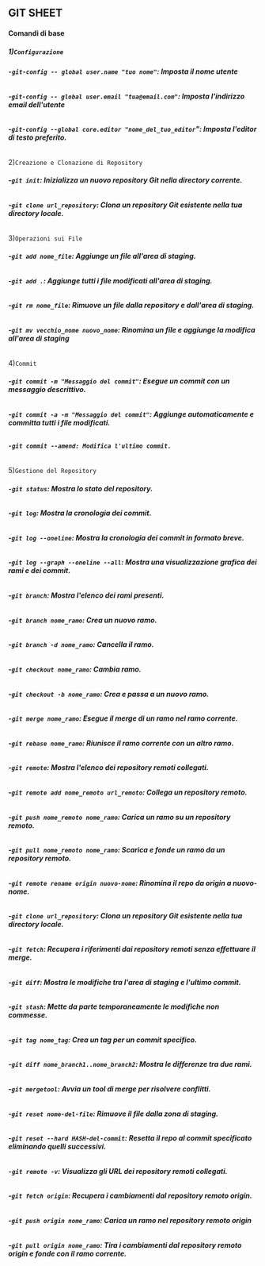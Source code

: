 ## GIT SHEET
#### Comandi di base
##### 1)`Configurazione`
###### **`-git-config -- global user.name "tuo nome"`: Imposta il nome utente**
###### **-`git-config -- global user.email "tua@email.com"`: Imposta l'indirizzo email dell'utente**
###### **-`git-config --global core.editor "nome_del_tuo_editor`": Imposta l'editor di testo preferito.**
2)`Creazione e Clonazione di Repository`
###### **-`git init`: Inizializza un nuovo repository Git nella directory corrente.**
###### **-`git clone url_repository`: Clona un repository Git esistente nella tua directory locale.**
3)`Operazioni sui File`
###### **-`git add nome_file`: Aggiunge un file all'area di staging.**
###### **-`git add .`: Aggiunge tutti i file modificati all'area di staging.**
###### **-`git rm nome_file`: Rimuove un file dalla repository e dall'area di staging.**
###### **-`git mv vecchio_nome nuovo_nome`: Rinomina un file e aggiunge la modifica all'area di staging**
4)`Commit`
###### **-`git commit -m "Messaggio del commit"`: Esegue un commit con un messaggio descrittivo.**
###### **-`git commit -a -m "Messaggio del commit"`: Aggiunge automaticamente e committa tutti i file modificati.**
###### **`-git commit --amend: Modifica l'ultimo commit.`**
5)`Gestione del Repository`

###### **`-git status`: Mostra lo stato del repository.**
###### **-`git log`: Mostra la cronologia dei commit.**
###### **-`git log --oneline`: Mostra la cronologia dei commit in formato breve.**
###### **-`git log --graph --oneline --all`: Mostra una visualizzazione grafica dei rami e dei commit.**
###### **-`git branch`: Mostra l'elenco dei rami presenti.**
###### **-`git branch nome_ramo`: Crea un nuovo ramo.**
###### **-`git branch -d nome_ramo`: Cancella il ramo.**
###### **-`git checkout nome_ramo`: Cambia ramo.**
###### **-`git checkout -b nome_ramo`: Crea e passa a un nuovo ramo.**
###### **`-git merge nome_ramo`: Esegue il merge di un ramo nel ramo corrente.**
###### **-`git rebase nome_ramo`: Riunisce il ramo corrente con un altro ramo.**
###### **-`git remote`: Mostra l'elenco dei repository remoti collegati.**
###### **-`git remote add nome_remoto url_remoto`: Collega un repository remoto.**
###### **-`git push nome_remoto nome_ramo`: Carica un ramo su un repository remoto.**
###### **-`git pull nome_remoto nome_ramo`: Scarica e fonde un ramo da un repository remoto.**
###### **-`git remote rename origin nuovo-nome`: Rinomina il repo da origin a nuovo-nome.**
###### **-`git clone url_repository`: Clona un repository Git esistente nella tua directory locale.**
###### **-`git fetch`: Recupera i riferimenti dai repository remoti senza effettuare il merge.**
###### **-`git diff`: Mostra le modifiche tra l'area di staging e l'ultimo commit.**
###### **-`git stash`: Mette da parte temporaneamente le modifiche non commesse.**
###### **-`git tag nome_tag`: Crea un tag per un commit specifico.**
###### **-`git diff nome_branch1..nome_branch2`: Mostra le differenze tra due rami.**
###### **-`git mergetool`: Avvia un tool di merge per risolvere conflitti.**
###### **-`git reset nome-del-file`: Rimuove il file dalla zona di staging.**
###### **-`git reset --hard HASH-del-commit`: Resetta il repo al commit specificato eliminando quelli successivi.**
###### **`-git remote -v`: Visualizza gli URL dei repository remoti collegati.**
###### **-`git fetch origin`: Recupera i cambiamenti dal repository remoto origin.**
###### **-`git push origin nome_ramo`: Carica un ramo nel repository remoto origin**
###### **-`git pull origin nome_ramo`: Tira i cambiamenti dal repository remoto origin e fonde con il ramo corrente.**


